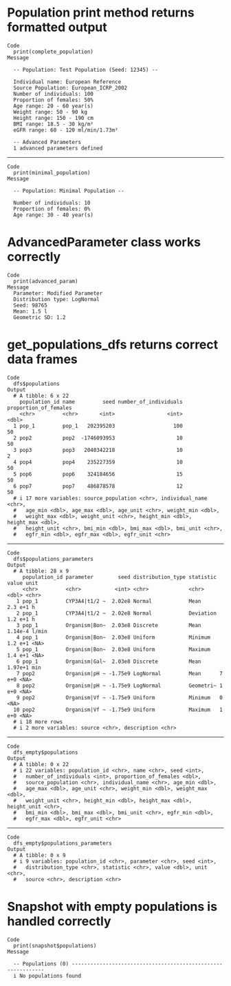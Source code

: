 # Population print method returns formatted output

    Code
      print(complete_population)
    Message
      
      -- Population: Test Population (Seed: 12345) --
      
      Individual name: European Reference
      Source Population: European_ICRP_2002
      Number of individuals: 100
      Proportion of females: 50%
      Age range: 20 - 60 year(s)
      Weight range: 50 - 90 kg
      Height range: 150 - 190 cm
      BMI range: 18.5 - 30 kg/m²
      eGFR range: 60 - 120 ml/min/1.73m²
      
      -- Advanced Parameters 
      1 advanced parameters defined

---

    Code
      print(minimal_population)
    Message
      
      -- Population: Minimal Population --
      
      Number of individuals: 10
      Proportion of females: 0%
      Age range: 30 - 40 year(s)

# AdvancedParameter class works correctly

    Code
      print(advanced_param)
    Message
      Parameter: Modified Parameter
      Distribution type: LogNormal
      Seed: 98765
      Mean: 1.5 l
      Geometric SD: 1.2

# get_populations_dfs returns correct data frames

    Code
      dfs$populations
    Output
      # A tibble: 6 x 22
        population_id name         seed number_of_individuals proportion_of_females
        <chr>         <chr>       <int>                 <int>                 <dbl>
      1 pop_1         pop_1   202395203                   100                    50
      2 pop2          pop2  -1746093953                    10                    50
      3 pop3          pop3   2040342218                    10                     2
      4 pop4          pop4    235227359                    10                    50
      5 pop6          pop6    324184656                    15                    50
      6 pop7          pop7    486878578                    12                    50
      # i 17 more variables: source_population <chr>, individual_name <chr>,
      #   age_min <dbl>, age_max <dbl>, age_unit <chr>, weight_min <dbl>,
      #   weight_max <dbl>, weight_unit <chr>, height_min <dbl>, height_max <dbl>,
      #   height_unit <chr>, bmi_min <dbl>, bmi_max <dbl>, bmi_unit <chr>,
      #   egfr_min <dbl>, egfr_max <dbl>, egfr_unit <chr>

---

    Code
      dfs$populations_parameters
    Output
      # A tibble: 28 x 9
         population_id parameter        seed distribution_type statistic   value unit 
         <chr>         <chr>           <int> <chr>             <chr>       <dbl> <chr>
       1 pop_1         CYP3A4|t1/2 ~  2.02e8 Normal            Mean      2.3 e+1 h    
       2 pop_1         CYP3A4|t1/2 ~  2.02e8 Normal            Deviation 1.2 e+1 h    
       3 pop_1         Organism|Bon~  2.03e8 Discrete          Mean      1.14e-4 l/min
       4 pop_1         Organism|Bon~  2.03e8 Uniform           Minimum   1.2 e+1 <NA> 
       5 pop_1         Organism|Bon~  2.03e8 Uniform           Maximum   1.4 e+1 <NA> 
       6 pop_1         Organism|Gal~  2.03e8 Discrete          Mean      1.97e+1 min  
       7 pop2          Organism|pH ~ -1.75e9 LogNormal         Mean      7   e+0 <NA> 
       8 pop2          Organism|pH ~ -1.75e9 LogNormal         Geometri~ 1   e+0 <NA> 
       9 pop2          Organism|Vf ~ -1.75e9 Uniform           Minimum   0       <NA> 
      10 pop2          Organism|Vf ~ -1.75e9 Uniform           Maximum   1   e+0 <NA> 
      # i 18 more rows
      # i 2 more variables: source <chr>, description <chr>

---

    Code
      dfs_empty$populations
    Output
      # A tibble: 0 x 22
      # i 22 variables: population_id <chr>, name <chr>, seed <int>,
      #   number_of_individuals <int>, proportion_of_females <dbl>,
      #   source_population <chr>, individual_name <chr>, age_min <dbl>,
      #   age_max <dbl>, age_unit <chr>, weight_min <dbl>, weight_max <dbl>,
      #   weight_unit <chr>, height_min <dbl>, height_max <dbl>, height_unit <chr>,
      #   bmi_min <dbl>, bmi_max <dbl>, bmi_unit <chr>, egfr_min <dbl>,
      #   egfr_max <dbl>, egfr_unit <chr>

---

    Code
      dfs_empty$populations_parameters
    Output
      # A tibble: 0 x 9
      # i 9 variables: population_id <chr>, parameter <chr>, seed <int>,
      #   distribution_type <chr>, statistic <chr>, value <dbl>, unit <chr>,
      #   source <chr>, description <chr>

# Snapshot with empty populations is handled correctly

    Code
      print(snapshot$populations)
    Message
      
      -- Populations (0) -------------------------------------------------------------
      i No populations found

